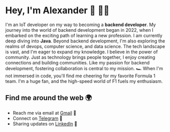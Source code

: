 # Hey, I'm Alexander 👋 👨‍💻
I'm an IoT developer on my way to becoming a **backend developer**. My journey into the world of backend development began in 2022, when I embarked on the exciting path of learning a new profession. I am currently deep diving into **Java**. Beyond backend development, I'm also exploring the realms of devops, computer science, and data science. The tech landscape is vast, and I'm eager to expand my knowledge. I believe in the power of community. Just as technology brings people together, I enjoy creating connections and building communities. Like my passion for backend development, fostering collaboration is central to my mission. 🏎 When I'm not immersed in code, you'll find me cheering for my favorite Formula 1 team. I'm a huge fan, and the high-speed world of F1 fuels my enthusiasm.
## Find me around the web 🌍
* Reach me via email at [Gmail][Gmail] 📧
* Connect on [Telegram][Telegram] 📱
* Sharing updates on [LinkedIn][LinkedIn] 💼

<!-- Links to social accounts -->
[Gmail]: mailto:alexbary98@gmail.com
[Telegram]: https://t.me/itsnotshura
[LinkedIn]: https://www.linkedin.com/in/itsnotawesome/
